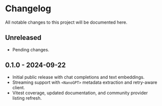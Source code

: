 # Changelog

All notable changes to this project will be documented here.

## Unreleased

- Pending changes.

## 0.1.0 - 2024-09-22

- Initial public release with chat completions and text embeddings.
- Streaming support with `<NanoGPT>` metadata extraction and retry-aware client.
- Vitest coverage, updated documentation, and community provider listing refresh.
